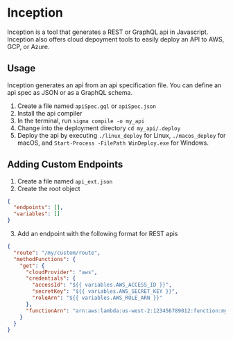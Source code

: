 # Inception

Inception is a tool that generates a REST or GraphQL api in Javascript. Inception also offers cloud depoyment tools to easily deploy an API to AWS, GCP, or Azure.

## Usage

Inception generates an api from an api specification file. You can define an api spec as JSON or as a GraphQL schema.

1. Create a file named `apiSpec.gql` or `apiSpec.json`
2. Install the api compiler
3. In the terminal, run `sigma compile -o my_api`
4. Change into the deployment directory `cd my_api/.deploy`
5. Deploy the api by executing `./linux_deploy` for Linux, `./macos_deploy` for macOS, and `Start-Process -FilePath WinDeploy.exe` for Windows.

## Adding Custom Endpoints

1. Create a file named `api_ext.json`
2. Create the root object
```json
{
  "endpoints": [],
  "variables": []
}
```
3. Add an endpoint with the following format for REST apis
```json
{
  "route": "/my/custom/route",
  "methodFunctions": {
    "get": {
      "cloudProvider": "aws",
      "credentials": {
        "accessId": "${{ variables.AWS_ACCESS_ID }}",
        "secretKey": "${{ variables.AWS_SECRET_KEY }}",
        "roleArn": "${{ variables.AWS_ROLE_ARN }}"
      },
      "functionArn": "arn:aws:lambda:us-west-2:123456789012:function:my-endpoint-handler"
    }
  }
}
```

